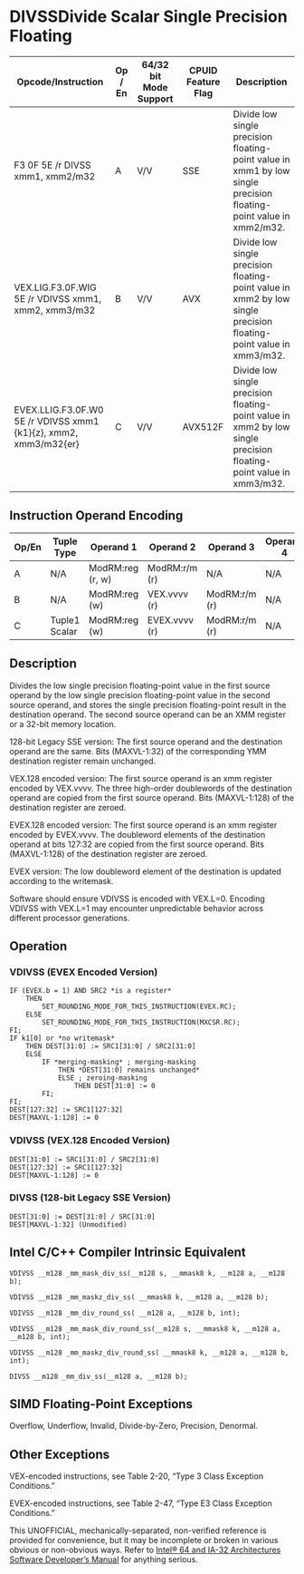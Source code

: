 # DIVSS**Divide Scalar Single Precision Floating**

| Opcode/Instruction                                               | Op / En | 64/32 bit Mode Support | CPUID Feature Flag | Description                                                                                                        |
| ---------------------------------------------------------------- | ------- | ---------------------- | ------------------ | ------------------------------------------------------------------------------------------------------------------ |
| F3 0F 5E /r DIVSS xmm1, xmm2/m32                                 | A       | V/V                    | SSE                | Divide low single precision floating-point value in xmm1 by low single precision floating-point value in xmm2/m32. |
| VEX.LIG.F3.0F.WIG 5E /r VDIVSS xmm1, xmm2, xmm3/m32              | B       | V/V                    | AVX                | Divide low single precision floating-point value in xmm2 by low single precision floating-point value in xmm3/m32. |
| EVEX.LLIG.F3.0F.W0 5E /r VDIVSS xmm1 {k1}{z}, xmm2, xmm3/m32{er} | C       | V/V                    | AVX512F            | Divide low single precision floating-point value in xmm2 by low single precision floating-point value in xmm3/m32. |

## Instruction Operand Encoding

| Op/En | Tuple Type    | Operand 1        | Operand 2     | Operand 3     | Operand 4 |
| ----- | ------------- | ---------------- | ------------- | ------------- | --------- |
| A     | N/A           | ModRM:reg (r, w) | ModRM:r/m (r) | N/A           | N/A       |
| B     | N/A           | ModRM:reg (w)    | VEX.vvvv (r)  | ModRM:r/m (r) | N/A       |
| C     | Tuple1 Scalar | ModRM:reg (w)    | EVEX.vvvv (r) | ModRM:r/m (r) | N/A       |

## Description

Divides the low single precision floating-point value in the first source operand by the low single precision floating-point value in the second source operand, and stores the single precision floating-point result in the destination operand. The second source operand can be an XMM register or a 32-bit memory location.

128-bit Legacy SSE version: The first source operand and the destination operand are the same. Bits (MAXVL-1:32) of the corresponding YMM destination register remain unchanged.

VEX.128 encoded version: The first source operand is an xmm register encoded by VEX.vvvv. The three high-order doublewords of the destination operand are copied from the first source operand. Bits (MAXVL-1:128) of the destination register are zeroed.

EVEX.128 encoded version: The first source operand is an xmm register encoded by EVEX.vvvv. The doubleword elements of the destination operand at bits 127:32 are copied from the first source operand. Bits (MAXVL-1:128) of the destination register are zeroed.

EVEX version: The low doubleword element of the destination is updated according to the writemask.

Software should ensure VDIVSS is encoded with VEX.L=0. Encoding VDIVSS with VEX.L=1 may encounter unpredictable behavior across different processor generations.

## Operation

### VDIVSS (EVEX Encoded Version)

```
IF (EVEX.b = 1) AND SRC2 *is a register*
    THEN
        SET_ROUNDING_MODE_FOR_THIS_INSTRUCTION(EVEX.RC);
    ELSE
        SET_ROUNDING_MODE_FOR_THIS_INSTRUCTION(MXCSR.RC);
FI;
IF k1[0] or *no writemask*
    THEN DEST[31:0] := SRC1[31:0] / SRC2[31:0]
    ELSE
        IF *merging-masking* ; merging-masking
            THEN *DEST[31:0] remains unchanged*
            ELSE ; zeroing-masking
                THEN DEST[31:0] := 0
        FI;
FI;
DEST[127:32] := SRC1[127:32]
DEST[MAXVL-1:128] := 0

```

### VDIVSS (VEX.128 Encoded Version)

```
DEST[31:0] := SRC1[31:0] / SRC2[31:0]
DEST[127:32] := SRC1[127:32]
DEST[MAXVL-1:128] := 0

```

### DIVSS (128-bit Legacy SSE Version)

```
DEST[31:0] := DEST[31:0] / SRC[31:0]
DEST[MAXVL-1:32] (Unmodified)

```

## Intel C/C++ Compiler Intrinsic Equivalent

```
VDIVSS __m128 _mm_mask_div_ss(__m128 s, __mmask8 k, __m128 a, __m128 b);

```

```
VDIVSS __m128 _mm_maskz_div_ss( __mmask8 k, __m128 a, __m128 b);

```

```
VDIVSS __m128 _mm_div_round_ss( __m128 a, __m128 b, int);

```

```
VDIVSS __m128 _mm_mask_div_round_ss(__m128 s, __mmask8 k, __m128 a, __m128 b, int);

```

```
VDIVSS __m128 _mm_maskz_div_round_ss( __mmask8 k, __m128 a, __m128 b, int);

```

```
DIVSS __m128 _mm_div_ss(__m128 a, __m128 b);

```

## SIMD Floating-Point Exceptions

Overflow, Underflow, Invalid, Divide-by-Zero, Precision, Denormal.

## Other Exceptions

VEX-encoded instructions, see Table 2-20, “Type 3 Class Exception Conditions.”

EVEX-encoded instructions, see Table 2-47, “Type E3 Class Exception Conditions.”

This UNOFFICIAL, mechanically-separated, non-verified reference is provided for convenience, but it may be
incomplete or broken in various obvious or non-obvious
ways. Refer to [Intel® 64 and IA-32 Architectures Software Developer’s Manual](https://software.intel.com/en-us/download/intel-64-and-ia-32-architectures-sdm-combined-volumes-1-2a-2b-2c-2d-3a-3b-3c-3d-and-4) for anything serious.
